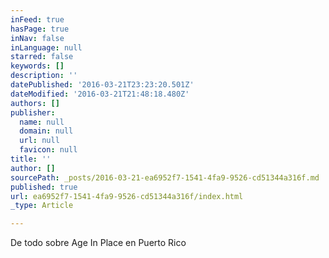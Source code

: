 ```yaml
---
inFeed: true
hasPage: true
inNav: false
inLanguage: null
starred: false
keywords: []
description: ''
datePublished: '2016-03-21T23:23:20.501Z'
dateModified: '2016-03-21T21:48:18.480Z'
authors: []
publisher:
  name: null
  domain: null
  url: null
  favicon: null
title: ''
author: []
sourcePath: _posts/2016-03-21-ea6952f7-1541-4fa9-9526-cd51344a316f.md
published: true
url: ea6952f7-1541-4fa9-9526-cd51344a316f/index.html
_type: Article

---
```

De todo sobre Age In Place en Puerto Rico